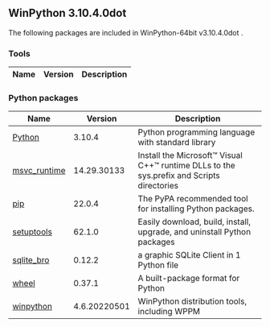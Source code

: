 ## WinPython 3.10.4.0dot 

The following packages are included in WinPython-64bit v3.10.4.0dot .

### Tools

Name | Version | Description
-----|---------|------------


### Python packages

Name | Version | Description
-----|---------|------------
[Python](http://www.python.org/) | 3.10.4 | Python programming language with standard library
[msvc_runtime](https://pypi.org/project/msvc_runtime) | 14.29.30133 | Install the Microsoft&#8482; Visual C++&#8482; runtime DLLs to the sys.prefix and Scripts directories
[pip](https://pypi.org/project/pip) | 22.0.4 | The PyPA recommended tool for installing Python packages.
[setuptools](https://pypi.org/project/setuptools) | 62.1.0 | Easily download, build, install, upgrade, and uninstall Python packages
[sqlite_bro](https://pypi.org/project/sqlite_bro) | 0.12.2 | a graphic SQLite Client in 1 Python file
[wheel](https://pypi.org/project/wheel) | 0.37.1 | A built-package format for Python
[winpython](http://winpython.github.io/) | 4.6.20220501 | WinPython distribution tools, including WPPM